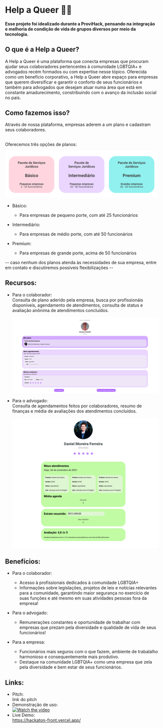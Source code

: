 # Help a Queer 🏳️‍🌈  
#### Esse projeto foi idealizado durante a ProviHack, pensando na integração e melhoria de condição de vida de grupos diversos por meio da tecnologia.  <br/>  
## O que é a Help a Queer?
A Help a Queer é uma plataforma que conecta empresas que procuram ajudar seus colaboradores pertencentes à comunidade LGBTQIA+ e advogados recém formados ou com expertise nesse tópico.
Oferecida como um benefício corporativo, a Help a Queer abre espaço para empresas que querem diversificar e garantir o conforto de seus funcionários e também para advogados que desejam atuar numa área que está em constante amadurecimento, constribuindo com o avanço da inclusão social no país.

## Como fazemos isso?
Através de nossa plataforma, empresas aderem a um plano e cadastram seus colaboradores. 

<br />Oferecemos três opções de planos: 

   ![planos](https://github.com/bruch0/hackaton-front/blob/main/assets/plans.png?raw=true)

- Básico:
  - Para empresas de pequeno porte, com até 25 funcionários 
 
- Intermediário:
  - Para empresas de médio porte, com até 50 funcionários
  
- Premium: 
  - Para empresas de grande porte, acima de 50 funcionários
  
-- caso nenhum dos planos atenda às necessidades de sua empresa, entre em contato e discutiremos possíveis flexibilizações --


## Recursos: 
  - Para o colaborador: 
    <br /> Consulta de plano aderido pela empresa, busca por profissionáis disponíveis, agendamento de atendimentos, consulta de status e avaliação anônima de atendimentos concluídos. 
    
    ![area do colaborador](https://github.com/bruch0/hackaton-front/blob/main/assets/area-colaborador.png?raw=true)
    
  - Para o advogado: 
    <br /> Consulta de agendamentos feitos por colaboradores, resumo de finanças e média de avaliações dos atendimentos concluídos. 
    
    ![area do advogado](https://github.com/bruch0/hackaton-front/blob/main/assets/area-advogado.png?raw=true)
   
 
 ## Benefícios: 
 - Para o colaborador: 
    - Acesso à profissionais dedicados à comunidade LGBTQIA+
    - Informações sobre legislações, projetos de leis e notícias relevantes para a comunidade, garantindo maior segurança no exercício de suas funções e até mesmo em suas atividades pessoas fora da empresa!
   
 - Para o advogado: 
    - Remunerações constantes e oportunidade de trabalhar com empresas que prezam pela diversidade e qualidade de vida de seus funcionários!
   
 - Para a empresa: 
    - Funcionários mais seguros com o que fazem, ambiente de trabalalho harmonioso e consequentemente mais produtivo.
    - Destaque na comunidade LGBTQIA+ como uma empresa que zela pela diversidade e bem estar de seus funcionários.

## Links: 
  - Pitch: <br /> link do pitch
  - Demonstração de uso: <br /> [![Watch the video](https://img.youtube.com/vi/1aHdKl2vLvs/hqdefault.jpg)](https://youtu.be/1aHdKl2vLvs)
  - Live Demo: <br /> https://hackaton-front.vercel.app/


